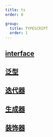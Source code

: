 ```yaml
---
title: ts
order: 0

group:
  title: TYPESCRIPT
  order: 1
---
```


## [interface](/project/ts/interface)

## [泛型](/project/ts/generic)

## [迭代器](/project/ts/iterator)

## [生成器](/project/ts/generator)

## [装饰器](/project/ts/decorator)
